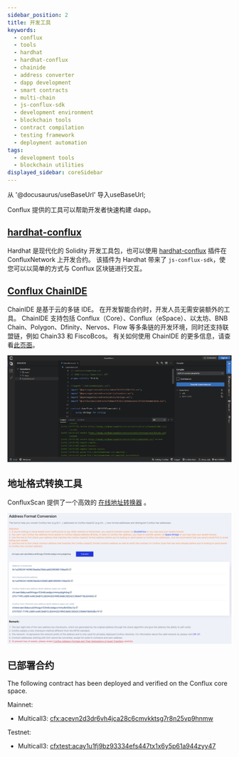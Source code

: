 ```yaml
---
sidebar_position: 2
title: 开发工具
keywords:
  - conflux
  - tools
  - hardhat
  - hardhat-conflux
  - chainide
  - address converter
  - dapp development
  - smart contracts
  - multi-chain
  - js-conflux-sdk
  - development environment
  - blockchain tools
  - contract compilation
  - testing framework
  - deployment automation
tags:
  - development tools
  - blockchain utilities
displayed_sidebar: coreSidebar
---
```


从 '@docusaurus/useBaseUrl' 导入useBaseUrl;

Conflux 提供的工具可以帮助开发者快速构建 dapp。

## [hardhat-conflux](https://github.com/conflux-chain/hardhat-conflux)

Hardhat 是现代化的 Solidity 开发工具包，也可以使用 [hardhat-conflux](https://github.com/conflux-chain/hardhat-conflux) 插件在 ConfluxNetwork 上开发合约。 该插件为 Hardhat 带来了 `js-conflux-sdk`，使您可以以简单的方式与 Conflux 区块链进行交互。

## [Conflux ChainIDE](https://chainide.com/s/createTempProject/conflux)

ChainIDE 是基于云的多链 IDE。 在开发智能合约时，开发人员无需安装额外的工具。 ChainIDE 支持包括 Conflux（Core）、Conflux（eSpace）、以太坊、BNB Chain、Polygon、Dfinity、Nervos、Flow 等多条链的开发环境，同时还支持联盟链，例如 Chain33 和 FiscoBcos。 有关如何使用 ChainIDE 的更多信息，请查看[此页面](https://chainide.gitbook.io/chainide-english-1/ethereum-ide-1/4.-conflux-ide)。

![Chainide](../image/chainide.png)

## 地址格式转换工具

ConfluxScan 提供了一个高效的 [在线地址转换器](https://www.confluxscan.io/address-converter) 。

![](../../core-space-basics/img/scan-address-converter.png)

## 已部署合约

The following contract has been deployed and verified on the Conflux core space.

Mainnet:

- Multicall3: [cfx:acevn2d3dr6vh4jca28c6cmvkktsg7r8n25vp9hnmw](https://confluxscan.io/address/cfx:acevn2d3dr6vh4jca28c6cmvkktsg7r8n25vp9hnmw?tab=contract-viewer)

Testnet:

- Multicall3: [cfxtest:acay1u1fj9bz93334efs447tx1x6y5p61a944zyy47](https://testnet.confluxscan.io/address/cfxtest:acay1u1fj9bz93334efs447tx1x6y5p61a944zyy47?tab=contract-viewer)
